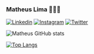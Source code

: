 ### Matheus Lima 👨‍💻🔥

[![Linkedin](https://img.shields.io/badge/LinkedIn-0077B5?style=for-the-badge&logo=linkedin&logoColor=white)](https://www.linkedin.com/in/matheus-lima-4941951b1/)
[![Instagram](https://img.shields.io/badge/Instagram-E4405F?style=for-the-badge&logo=instagram&logoColor=white)](https://www.instagram.com/lima_.mt/)
[![Twitter](https://img.shields.io/badge/Twitter-1DA1F2?style=for-the-badge&logo=twitter&logoColor=white)](https://www.linkedin.com/in/matheus-lima-4941951b1/)

![Matheus GitHub stats](https://github-readme-stats.vercel.app/api?username=matheuslimp&show_icons=true&theme=dark)

[![Top Langs](https://github-readme-stats.vercel.app/api/top-langs/?username=matheuslimp)](https://github.com/matheuslimp/github-readme-stats)
